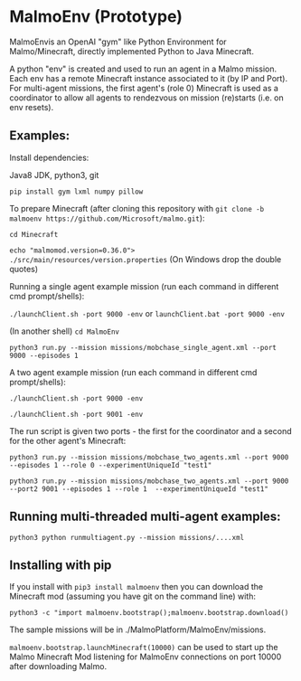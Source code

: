 # MalmoEnv (Prototype) #

MalmoEnvis an OpenAI "gym" like Python Environment for Malmo/Minecraft, directly implemented Python to Java Minecraft.

A python "env" is created and used to run an agent in a Malmo mission. Each env has a remote Minecraft instance
associated to it (by IP and Port). For multi-agent missions, the first agent's (role 0) Minecraft is used as a 
coordinator to allow all agents to rendezvous on mission (re)starts (i.e. on env resets).

## Examples: ##

Install dependencies:

Java8 JDK, python3, git

`pip install gym lxml numpy pillow`

To prepare Minecraft (after cloning this repository with 
`git clone -b malmoenv https://github.com/Microsoft/malmo.git`):

`cd Minecraft`

`echo "malmomod.version=0.36.0"> ./src/main/resources/version.properties` (On Windows drop the double quotes)

Running a single agent example mission (run each command in different cmd prompt/shells):

`./launchClient.sh -port 9000 -env` or `launchClient.bat -port 9000 -env`

(In another shell) `cd MalmoEnv`

`python3 run.py --mission missions/mobchase_single_agent.xml --port 9000 --episodes 1`

A two agent example mission (run each command in different cmd prompt/shells):

`./launchClient.sh -port 9000 -env`

`./launchClient.sh -port 9001 -env`

The run script is given two ports - the first for the coordinator and a second for the other agent's Minecraft:

`python3 run.py --mission missions/mobchase_two_agents.xml --port 9000 --episodes 1 --role 0 --experimentUniqueId "test1"`

`python3 run.py --mission missions/mobchase_two_agents.xml --port 9000 --port2 9001 --episodes 1 --role 1  --experimentUniqueId "test1"`

## Running multi-threaded multi-agent examples: ##

`python3 python runmultiagent.py --mission missions/....xml`

## Installing with pip ##

If you install with `pip3 install malmoenv` then you can download the Minecraft mod 
(assuming you have git on the command line) with: 

`python3 -c "import malmoenv.bootstrap();malmoenv.bootstrap.download()`

The sample missions will be in ./MalmoPlatform/MalmoEnv/missions.

`malmoenv.bootstrap.launchMinecraft(10000)` can be used to start up the Malmo Minecraft Mod 
listening for MalmoEnv connections on port 10000 after downloading Malmo.

